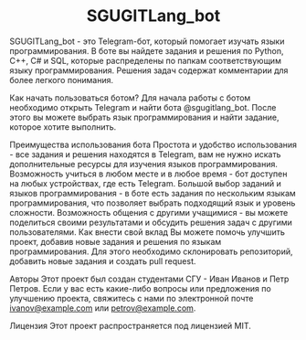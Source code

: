 <h1 align="center">SGUGITLang_bot</h1>
SGUGITLang_bot - это Telegram-бот, который помогает изучать языки программирования. В боте вы найдете задания и решения по Python, C++, C# и SQL, которые распределены по папкам соответствующим языку программирования. Решения задач содержат комментарии для более легкого понимания.

Как начать пользоваться ботом?
Для начала работы с ботом необходимо открыть Telegram и найти бота @sgugitlang_bot. После этого вы можете выбрать язык программирования и найти задание, которое хотите выполнить.

Преимущества использования бота
Простота и удобство использования - все задания и решения находятся в Telegram, вам не нужно искать дополнительные ресурсы для изучения языков программирования.
Возможность учиться в любом месте и в любое время - бот доступен на любых устройствах, где есть Telegram.
Большой выбор заданий и языков программирования - в боте есть задания по нескольким языкам программирования, что позволяет выбрать подходящий язык и уровень сложности.
Возможность общения с другими учащимися - вы можете поделиться своими результатами и обсудить решения задач с другими пользователями.
Как внести свой вклад
Вы можете помочь улучшить проект, добавив новые задания и решения по языкам программирования. Для этого необходимо склонировать репозиторий, добавить новые задания и создать pull request.

Авторы
Этот проект был создан студентами СГУ - Иван Иванов и Петр Петров. Если у вас есть какие-либо вопросы или предложения по улучшению проекта, свяжитесь с нами по электронной почте ivanov@example.com или petrov@example.com.

Лицензия
Этот проект распространяется под лицензией MIT.
